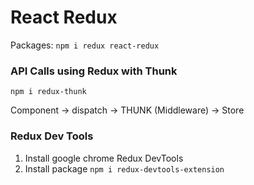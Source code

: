 # React Redux

Packages: `npm i redux react-redux`

### API Calls using Redux with Thunk

`npm i redux-thunk`

Component -> dispatch -> THUNK (Middleware) -> Store

### Redux Dev Tools

1. Install google chrome Redux DevTools
2. Install package `npm i redux-devtools-extension`
